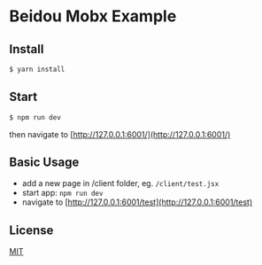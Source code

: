 # Beidou Mobx Example

## Install

```bash
$ yarn install
```

## Start

```bash
$ npm run dev
```

then navigate to [http://127.0.0.1:6001/](http://127.0.0.1:6001/)

## Basic Usage

* add a new page in /client folder, eg. `/client/test.jsx`
* start app: `npm run dev`
* navigate to [http://127.0.0.1:6001/test](http://127.0.0.1:6001/test)

## License

[MIT](LICENSE)
